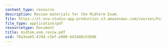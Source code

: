 ```yaml
---
content_type: resource
description: Review materials for the Midterm Exam.
file: https://ol-ocw-studio-app-production.s3.amazonaws.com/courses/hst-121-gastroenterology-fall-2005/78a3ea654784c5bfe9806d3488c53b06_midtem_exm_reviw.pdf
file_type: application/pdf
resourcetype: Document
title: midtem_exm_reviw.pdf
uid: 78a3ea65-4784-c5bf-e980-6d3488c53b06
---
```

